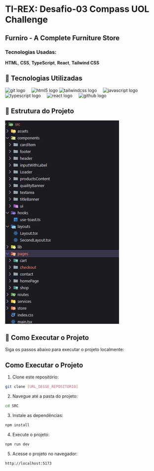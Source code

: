 # TI-REX: Desafio-03 Compass UOL Challenge

## Furniro - A Complete Furniture Store

### Tecnologias Usadas:

**HTML**, **CSS**, **TypeScript**, **React**, **Tailwind CSS**
## 🚀 Tecnologias Utilizadas

<div align="left">
</div>
<div align="left">
  <img src="https://cdn.jsdelivr.net/gh/devicons/devicon/icons/git/git-original.svg" height="40" alt="git logo"  />
  <img width="12" />
  <img src="https://cdn.jsdelivr.net/gh/devicons/devicon/icons/html5/html5-original.svg" height="40" alt="html5 logo"  />
    <img src="https://cdn.simpleicons.org/tailwindcss/06B6D4" height="40" alt="tailwindcss logo"  />
  <img width="12" />
  <img src="https://cdn.jsdelivr.net/gh/devicons/devicon/icons/javascript/javascript-original.svg" height="40" alt="javascript logo"  />
  <img width="12" />
  <img src="https://cdn.jsdelivr.net/gh/devicons/devicon/icons/typescript/typescript-original.svg" height="40" alt="typescript logo"  />
  <img width="12" />
  <img src="https://cdn.jsdelivr.net/gh/devicons/devicon/icons/react/react-original.svg" height="40" alt="react logo"  />
  <img width="12" />
    <img src="https://camo.githubusercontent.com/9a89e902a11c3a21f2e6d641460318739486a140336f5f30d24872a0a61faefb/68747470733a2f2f696d616765732e636c65726b2e636f6d2f7374617469632f6c6f676f2d6c696768742d6d6f64652d343030783430302e706e67" height="40" alt="github logo"  /> 
</div>

## 📁 Estrutura do Projeto

 <img src="./docs/projectStructure.png" />

## 📝 Como Executar o Projeto

Siga os passos abaixo para executar o projeto localmente:

## Como Executar o Projeto

1. Clone este repositório:

```bash
git clone [URL_DESSE_REPOSITORIO]
```

2. Navegue até a pasta do projeto:

```bash
cd SRC
```

3. Instale as dependências:

```bash
npm install
```

4. Execute o projeto:

```bash
npm run dev
```

5. Acesse o projeto no navegador:

```
http://localhost:5173
```
